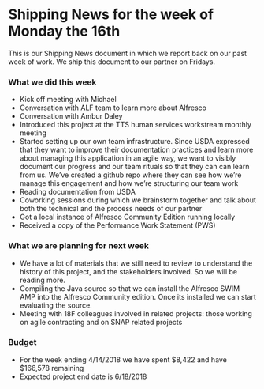 # Shipping News for the week of Monday the 16th

This is our Shipping News document in which we report back on our past week of
work. We ship this document to our partner on Fridays.


### What we did this week

- Kick off meeting with Michael
- Conversation with ALF team to learn more about Alfresco
- Conversation with Ambur Daley
- Introduced this project at the TTS human services workstream monthly meeting
- Started setting up our own team infrastructure. Since USDA expressed that they want to improve their documentation practices and learn more about managing this application in an agile way, we want to visibly document our progress and our team rituals so that they can can learn from us. We’ve created a github repo where they can see how we’re manage this engagement and how we’re structuring our team work
- Reading documentation from USDA
- Coworking sessions during which we brainstorm together and talk about both the technical and the process needs of our partner
- Got a local instance of Alfresco Community Edition running locally
- Received a copy of the Performance Work Statement (PWS)

### What we are planning for next week
- We have a lot of materials that we still need to review to understand the history of this project, and the stakeholders involved. So we will be reading more.
- Compiling the Java source so that we can install the Alfresco SWIM AMP into the Alfresco Community edition. Once its installed we can start evaluating the source. 
- Meeting with 18F colleagues involved in related projects: those working on agile contracting and on SNAP related projects

### Budget
- For the week ending 4/14/2018 we have spent $8,422 and have $166,578 remaining
- Expected project end date is  6/18/2018
